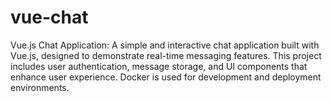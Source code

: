 # vue-chat
Vue.js Chat Application: A simple and interactive chat application built with Vue.js, designed to demonstrate real-time messaging features. This project includes user authentication, message storage, and UI components that enhance user experience. Docker is used for development and deployment environments.
